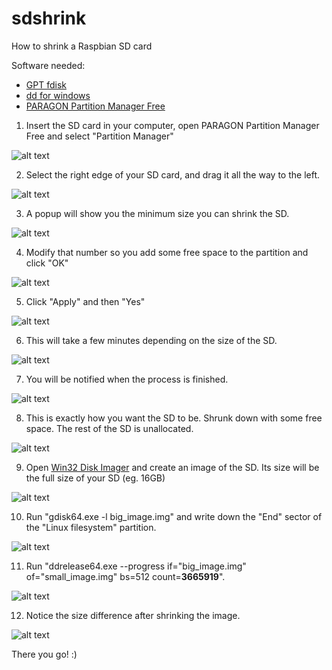 # sdshrink
How to shrink a Raspbian SD card

Software needed:
- [GPT fdisk](https://sourceforge.net/projects/gptfdisk/)
- [dd for windows](http://www.chrysocome.net/dd)
- [PARAGON Partition Manager Free](https://www.paragon-software.com/free/pm-express/)

01. Insert the SD card in your computer, open PARAGON Partition Manager Free and select "Partition Manager"

![alt text](https://github.com/aristosv/sdshrink/blob/master/step01.png)

02. Select the right edge of your SD card, and drag it all the way to the left.

![alt text](https://github.com/aristosv/sdshrink/blob/master/step02.png)

03. A popup will show you the minimum size you can shrink the SD.

![alt text](https://github.com/aristosv/sdshrink/blob/master/step03.png)

04. Modify that number so you add some free space to the partition and click "OK"

![alt text](https://github.com/aristosv/sdshrink/blob/master/step04.png)

05. Click "Apply" and then "Yes"

![alt text](https://github.com/aristosv/sdshrink/blob/master/step05.png)

06. This will take a few minutes depending on the size of the SD.

![alt text](https://github.com/aristosv/sdshrink/blob/master/step06.png)

07. You will be notified when the process is finished.

![alt text](https://github.com/aristosv/sdshrink/blob/master/step07.png)

08. This is exactly how you want the SD to be. Shrunk down with some free space. The rest of the SD is unallocated.

![alt text](https://github.com/aristosv/sdshrink/blob/master/step08.png)

09. Open [Win32 Disk Imager](https://sourceforge.net/projects/win32diskimager/files/latest/download) and create an image of the SD. Its size will be the full size of your SD (eg. 16GB)

![alt text](https://github.com/aristosv/sdshrink/blob/master/step09.png)

10. Run "gdisk64.exe -l big_image.img" and write down the "End" sector of the "Linux filesystem" partition.

![alt text](https://github.com/aristosv/sdshrink/blob/master/step10.png)

11. Run "ddrelease64.exe --progress if="big_image.img" of="small_image.img" bs=512 count=**3665919**".

![alt text](https://github.com/aristosv/sdshrink/blob/master/step11.png)

12. Notice the size difference after shrinking the image.

![alt text](https://github.com/aristosv/sdshrink/blob/master/step12.png)

There you go! :)
